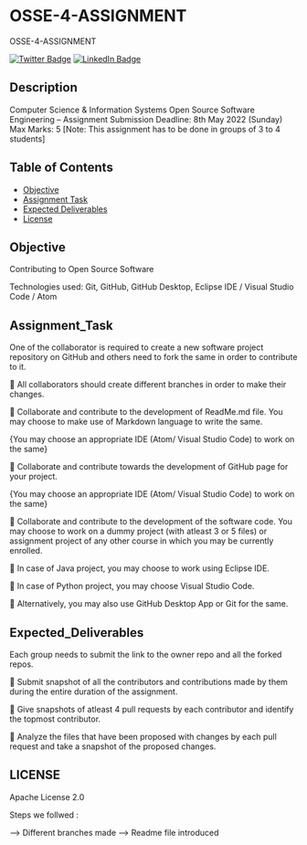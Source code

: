 # OSSE-4-ASSIGNMENT
OSSE-4-ASSIGNMENT 


[![Twitter Badge](https://img.shields.io/badge/Twitter-Profile-informational?style=flat&logo=twitter&logoColor=white&color=1CA2F1)](https://twitter.com/re01021992)
[![LinkedIn Badge](https://img.shields.io/badge/LinkedIn-Profile-informational?style=flat&logo=linkedin&logoColor=white&color=0D76A8)](https://www.linkedin.com/in/himanshu-chaurishiya-🇮🇳-965b9a126)

## Description

Computer Science & Information Systems
Open Source Software Engineering – Assignment
Submission Deadline: 8th May 2022 (Sunday)
Max Marks: 5
[Note: This assignment has to be done in groups of 3 to 4 students]




## Table of Contents 

- [Objective](#Objective)
- [Assignment Task](#Assignment_Task)
- [Expected Deliverables](#Expected_Deliverables)
- [License](#license)

## Objective

 Contributing to Open Source Software

Technologies used: Git, GitHub, GitHub Desktop, Eclipse IDE / Visual Studio Code / Atom

## Assignment_Task

One of the collaborator is required to create a new software project repository on GitHub and others need to fork the same in order to contribute to it.

 All collaborators should create different branches in order to make their changes.

 Collaborate and contribute to the development of ReadMe.md file. You may choose to make use of Markdown language to write the same.

{You may choose an appropriate IDE (Atom/ Visual Studio Code) to work on the same}

 Collaborate and contribute towards the development of GitHub page for your project.

{You may choose an appropriate IDE (Atom/ Visual Studio Code) to work on the same}

 Collaborate and contribute to the development of the software code. You may choose to work on a dummy project (with atleast 3 or 5 files) or assignment project of any other course in which you may be currently enrolled.

 In case of Java project, you may choose to work using Eclipse IDE.

 In case of Python project, you may choose Visual Studio Code.

 Alternatively, you may also use GitHub Desktop App or Git for the same.

## Expected_Deliverables

Each group needs to submit the link to the owner repo and all the forked repos.

 Submit snapshot of all the contributors and contributions made by them during the entire duration of the assignment.

 Give snapshots of atleast 4 pull requests by each contributor and identify the topmost contributor.

 Analyze the files that have been proposed with changes by each pull request and take a snapshot of the proposed changes.

## LICENSE

Apache License 2.0

Steps we follwed :

--> Different branches made 
--> Readme file introduced